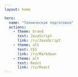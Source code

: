 ```yaml
---
layout: home

hero:
  name: "Техническая подготовка"
  actions:
    - theme: brand
      text: JavaScript
      link: /ru/JavaScript
    - theme: alt
      text: CSS
      link: /ru/Markdown  
    - theme: alt
      text: React
      link: /ru/React
---
```

